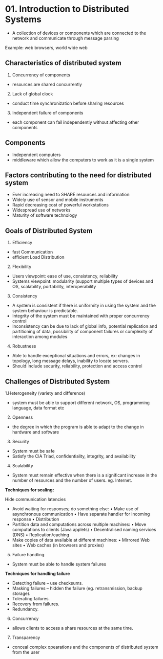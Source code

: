 # 01. Introduction to Distributed Systems
- A collection of devices or components which are connected to the network and communicate through message parsing

Example: web browsers, world wide web

## Characteristics of distributed system
1. Concurrency of components
- resources are shared concurrently

2. Lack of global clock
- conduct time synchronization before sharing resources

3. Independent failure of components
- each component can fail independently without affecting other components

## Components
- Independent computers
- middleware which allow the computers to work as it is a single system

## Factors contributing to the need for distributed system
- Ever increasing need to SHARE resources and information
- Widely use of sensor and mobile instruments
- Rapid decreasing cost of powerful workstations
- Widespread use of networks
- Maturity of software technology

## Goals of Distributed System
1. Efficiency
- fast Communication
- efficient Load Distribution

2. Flexibility
- Users viewpoint: ease of use, consistency, reliability
- Systems viewpoint: modularity (support multiple types of devices and OS, scalability, portability, interoperability

3. Consistency
- A system is consistent if there is uniformity in using the system and the
system behaviour is predictable.
- Integrity of the system must be maintained with proper concurrency control
- Inconsistency can be due to lack of global info, potential replication and
partitioning of data, possibility of component failures or complexity of
interaction among modules

4. Robustness
- Able to handle exceptional situations and errors, ex: changes in topology,
long message delays, inability to locate servers.
- Should include security, reliability, protection and access control

## Challenges of Distributed System
1.Heterogeneity (variety and difference)
- system must be able to support different network, OS, programming language, data format etc

2. Openness
- the degree in which the program is able to adapt to the change in hardware and software

3. Security
- System must be safe
- Satisfy the CIA Triad, confidentiality, integrity, and availability

4. Scalability
- System must remain effective when there is a significant increase in the number of resources and the number of users. eg. Internet.

**Techniques for scaling:**

Hide communication latencies
- Avoid waiting for responses; do something else:
• Make use of asynchronous communication
• Have separate handler for incoming response
• Distribution
- Partition data and computations across multiple machines:
• Move computations to clients (Java applets)
• Decentralised naming services (DNS)
• Replication/caching
- Make copies of data available at different machines:
• Mirrored Web sites
• Web caches (in browsers and proxies)

5. Failure handling
- System must be able to handle system failures

**Techniques for handling failure**
- Detecting failure – use checksums.
- Masking failures – hidden the failure (eg. retransmission, backup
storage).
- Tolerating failures.
- Recovery from failures.
- Redundancy.
  
6. Concurrency
- allows clients to access a share resources at the same time.

7. Transparency
- conceal complex opearations and the components of distributed system from the user

